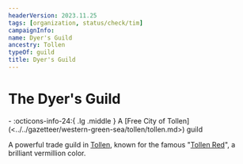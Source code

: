 ```yaml
---
headerVersion: 2023.11.25
tags: [organization, status/check/tim]
campaignInfo:
name: Dyer's Guild
ancestry: Tollen
typeOf: guild
title: Dyer's Guild
---
```

# The Dyer's Guild
<div class="grid cards ext-narrow-margin ext-one-column" markdown>
-
   :octicons-info-24:{ .lg .middle } A [Free City of Tollen](<../../gazetteer/western-green-sea/tollen/tollen.md>) guild  
</div>


A powerful trade guild in [Tollen](<../../gazetteer/western-green-sea/tollen/tollen.md>), known for the famous "[Tollen Red](<../../things/materials/tollen-dyes.md>)", a brilliant vermillion color.

